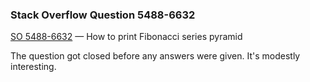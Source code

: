 ### Stack Overflow Question 5488-6632

[SO 5488-6632](https://stackoverflow.com/q/54886632) &mdash;
How to print Fibonacci series pyramid

The question got closed before any answers were given.  It's modestly interesting.

